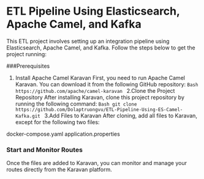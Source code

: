 # ETL Pipeline Using Elasticsearch, Apache Camel, and Kafka

This ETL project involves setting up an integration pipeline using Elasticsearch, Apache Camel, and Kafka. Follow the steps below to get the project running:

###Prerequisites
1. Install Apache Camel Karavan
First, you need to run Apache Camel Karavan. You can download it from the following GitHub repository:
`Bash
https://github.com/apache/camel-karavan
`
2.Clone the Project Repository
After installing Karavan, clone this project repository by running the following command:
`Bash
git clone https://github.com/Dolaptruongvu/ETL-Pipeline-Using-ES-Camel-Kafka.git
`
3.Add Files to Karavan
After cloning, add all files to Karavan, except for the following two files:

docker-compose.yaml
application.properties
### Start and Monitor Routes
Once the files are added to Karavan, you can monitor and manage your routes directly from the Karavan platform.

